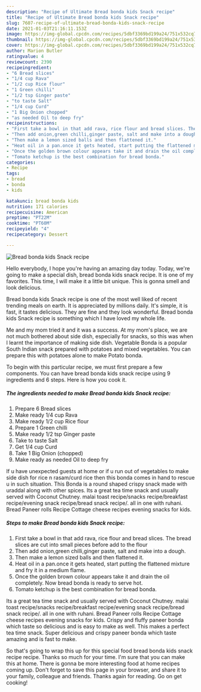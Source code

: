 ```yaml
---
description: "Recipe of Ultimate Bread bonda kids Snack recipe"
title: "Recipe of Ultimate Bread bonda kids Snack recipe"
slug: 7607-recipe-of-ultimate-bread-bonda-kids-snack-recipe
date: 2021-01-03T21:16:11.153Z
image: https://img-global.cpcdn.com/recipes/5dbf3369bd199a24/751x532cq70/bread-bonda-kids-snack-recipe-recipe-main-photo.jpg
thumbnail: https://img-global.cpcdn.com/recipes/5dbf3369bd199a24/751x532cq70/bread-bonda-kids-snack-recipe-recipe-main-photo.jpg
cover: https://img-global.cpcdn.com/recipes/5dbf3369bd199a24/751x532cq70/bread-bonda-kids-snack-recipe-recipe-main-photo.jpg
author: Marion Butler
ratingvalue: 4
reviewcount: 2390
recipeingredient:
- "6 Bread slices"
- "1/4 cup Rava"
- "1/2 cup Rice flour"
- "1 Green chilli"
- "1/2 tsp Ginger paste"
- "to taste Salt"
- "1/4 cup Curd"
- "1 Big Onion chopped"
- "as needed Oil to deep fry"
recipeinstructions:
- "First take a bowl in that add rava, rice flour and bread slices. The bread slices are cut into small pieces before add to the flour"
- "Then add onion,green chilli,ginger paste, salt and make into a dough."
- "Then make a lemon sized balls and then flattened it."
- "Heat oil in a pan.once it gets heated, start putting the flattened mixture and fry it in a medium flame."
- "Once the golden brown colour appears take it and drain the oil completely. Now bread bonda is ready to serve hot."
- "Tomato ketchup is the best combination for bread bonda."
categories:
- Recipe
tags:
- bread
- bonda
- kids

katakunci: bread bonda kids 
nutrition: 171 calories
recipecuisine: American
preptime: "PT22M"
cooktime: "PT60M"
recipeyield: "4"
recipecategory: Dessert

---
```



![Bread bonda kids Snack recipe](https://img-global.cpcdn.com/recipes/5dbf3369bd199a24/751x532cq70/bread-bonda-kids-snack-recipe-recipe-main-photo.jpg)

Hello everybody, I hope you're having an amazing day today. Today, we're going to make a special dish, bread bonda kids snack recipe. It is one of my favorites. This time, I will make it a little bit unique. This is gonna smell and look delicious.

Bread bonda kids Snack recipe is one of the most well liked of recent trending meals on earth. It is appreciated by millions daily. It's simple, it is fast, it tastes delicious. They are fine and they look wonderful. Bread bonda kids Snack recipe is something which I have loved my whole life.

Me and my mom tried it and it was a success. At my mom&#39;s place, we are not much bothered about side dish, especially for snacks, so this was when I learnt the importance of making side dish. Vegetable Bonda is a popular South Indian snack prepared with potatoes and mixed vegetables. You can prepare this with potatoes alone to make Potato bonda.


To begin with this particular recipe, we must first prepare a few components. You can have bread bonda kids snack recipe using 9 ingredients and 6 steps. Here is how you cook it.

<!--inarticleads1-->

##### The ingredients needed to make Bread bonda kids Snack recipe:

1. Prepare 6 Bread slices
1. Make ready 1/4 cup Rava
1. Make ready 1/2 cup Rice flour
1. Prepare 1 Green chilli
1. Make ready 1/2 tsp Ginger paste
1. Take to taste Salt
1. Get 1/4 cup Curd
1. Take 1 Big Onion (chopped)
1. Make ready as needed Oil to deep fry


If u have unexpected guests at home or if u run out of vegetables to make side dish for rice n rasam/curd rice then this bonda comes in hand to rescue u in such situation. This Bonda is a round shaped crispy snack made with uraddal along with other spices. Its a great tea time snack and usually served with Coconut Chutney. malai toast recipe/snacks recipe/breakfast recipe/evening snack recipe/bread snack recipe/. all in one with ruhani. Bread Paneer rolls Recipe Cottage cheese recipes evening snacks for kids. 

<!--inarticleads2-->

##### Steps to make Bread bonda kids Snack recipe:

1. First take a bowl in that add rava, rice flour and bread slices. The bread slices are cut into small pieces before add to the flour
1. Then add onion,green chilli,ginger paste, salt and make into a dough.
1. Then make a lemon sized balls and then flattened it.
1. Heat oil in a pan.once it gets heated, start putting the flattened mixture and fry it in a medium flame.
1. Once the golden brown colour appears take it and drain the oil completely. Now bread bonda is ready to serve hot.
1. Tomato ketchup is the best combination for bread bonda.


Its a great tea time snack and usually served with Coconut Chutney. malai toast recipe/snacks recipe/breakfast recipe/evening snack recipe/bread snack recipe/. all in one with ruhani. Bread Paneer rolls Recipe Cottage cheese recipes evening snacks for kids. Crispy and fluffy paneer bonda which taste so delicious and is easy to make as well. This makes a perfect tea time snack. Super delicious and crispy paneer bonda which taste amazing and is fast to make. 

So that's going to wrap this up for this special food bread bonda kids snack recipe recipe. Thanks so much for your time. I'm sure that you can make this at home. There is gonna be more interesting food at home recipes coming up. Don't forget to save this page in your browser, and share it to your family, colleague and friends. Thanks again for reading. Go on get cooking!
